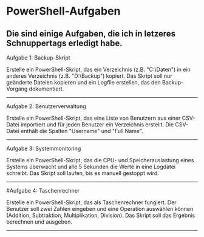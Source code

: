 # PowerShell-Aufgaben
Die sind einige Aufgaben, die ich in letzeres Schnuppertags erledigt habe.
----------------------------------------------------------------------------------------------------

Aufgabe 1: Backup-Skript

Erstelle ein PowerShell-Skript, das ein Verzeichnis (z.B. "C:\Daten") in ein anderes Verzeichnis (z.B. "D:\Backup") kopiert. 
Das Skript soll nur geänderte Dateien kopieren und ein Logfile erstellen, das den Backup-Vorgang dokumentiert.






------------------------------------------------------------------------------------------------------




Aufgabe 2: Benutzerverwaltung

Erstelle ein PowerShell-Skript, das eine Liste von Benutzern aus einer CSV-Datei importiert und für jeden Benutzer ein Verzeichnis erstellt. 
Die CSV-Datei enthält die Spalten "Username" und "Full Name".




---------------------------------------------------------------------------------------------------------------




Aufgabe 3: Systemmonitoring

Erstelle ein PowerShell-Skript, das die CPU- und Speicherauslastung eines Systems überwacht und alle 5 Sekunden die Werte in eine Logdatei schreibt. Das Skript soll laufen, bis es manuell gestoppt wird.





--------------------------------------------------------------------------------------------------------



#Aufgabe 4: Taschenrechner

Erstelle ein PowerShell-Skript, das als Taschenrechner fungiert. 
Der Benutzer soll zwei Zahlen eingeben und eine Operation auswählen können (Addition, Subtraktion, Multiplikation, Division). 
Das Skript soll das Ergebnis berechnen und ausgeben.



---------------------------------------------------------------------------------------------------------------------------------




